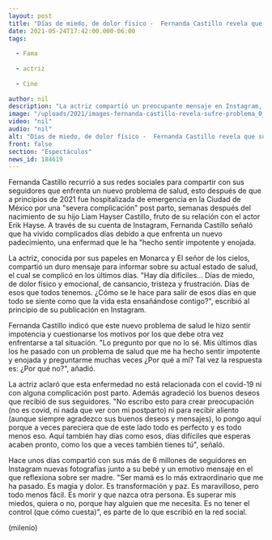 ```yaml
---
layout: post
title: "Días de miedo, de dolor físico -  Fernanda Castillo revela que sufre problema de salud"
date: 2021-05-24T17:42:00.000-06:00
tags:
  
  - Fama
  
  - actriz
  
  - Cine
  
author: nil
description: "La actriz compartió un preocupante mensaje en Instagram, en el que señaló sufre un nuevo padecimiento que le ha provocado días de dolor e impotencia. "
image: "/uploads/2021/images-fernanda-castillo-revela-sufre-problema_0_0_1200_747.jpg"
video: "nil"
audio: "nil"
alt: "Días de miedo, de dolor físico -  Fernanda Castillo revela que sufre problema de salud"
front: false
section: "Espectáculos"
news_id: 184619
---
```


Fernanda Castillo recurrió a sus redes sociales para compartir con sus seguidores que enfrenta un nuevo problema de salud, esto después de que a principios de 2021 fue hospitalizada de emergencia en la Ciudad de México por una "severa complicación" post parto, semanas después del nacimiento de su hijo Liam Hayser Castillo, fruto de su relación con el actor Erik Hayse.  A través de su cuenta de Instagram, Fernanda Castillo señaló que ha vivido complicados días debido a que enfrenta un nuevo padecimiento, una enfermad que le ha "hecho sentir impotente y enojada.

La actriz, conocida por sus papeles en Monarca y El señor de los cielos, compartió un duro mensaje para informar sobre su actual estado de salud, el cual se complicó en los últimos días.  "Hay día difíciles... Días de miedo, de dolor físico y emocional, de cansancio, tristeza y frustración. Días de esos que todos tenemos. ¿Cómo se le hace para salir de esos días en que todo se siente como que la vida esta ensañándose contigo?", escribió al principio de su publicación en Instagram. 

Fernanda Castillo indicó que este nuevo problema de salud le hizo sentir impotencia y cuestionarse los motivos por los que debe otra vez enfrentarse a tal situación.  "Lo pregunto por que no lo sé. Mis últimos días los he pasado con un problema de salud que me ha hecho sentir impotente y enojada y preguntarme muchas veces ¿Por qué a mí? Tal vez la respuesta es: ¿Por qué no?", añadió.  

La actriz aclaró que esta enfermedad no está relacionada con el covid-19 ni con alguna complicación post parto. Además agradeció los buenos deseos que recibió de sus seguidores. "No escribo esto para crear preocupación (no es covid, ni nada que ver con mi postparto) ni para recibir aliento (aunque siempre agradezco sus buenos deseos y mensajes), lo pongo aquí porque a veces pareciera que de este lado todo es perfecto y es todo menos eso. Aquí también hay días como esos, días difíciles que esperas acaben pronto, como los que a veces también tienes tú", señaló. 

Hace unos días compartió con sus más de 6 millones de seguidores en Instagram nuevas fotografías junto a su bebé y un emotivo mensaje en el que reflexiona sobre ser madre.  "Ser mamá es lo más extraordinario que me ha pasado. Es magia y dolor. Es transformación y paz. Es maravilloso, pero todo menos fácil. Es morir y que nazca otra persona. Es superar mis miedos, quiera o no, porque hay alguien que me necesita. Es no tener el control (que cómo cuesta)", es parte de lo que escribió en la red social.  

(milenio)